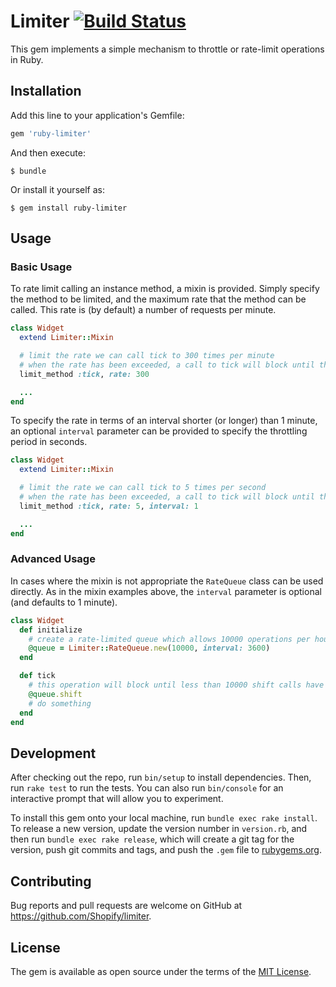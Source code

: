 # Limiter [![Build Status](https://travis-ci.org/Shopify/limiter.svg?branch=master)](https://travis-ci.org/Shopify/limiter)

This gem implements a simple mechanism to throttle or rate-limit operations in Ruby.

## Installation

Add this line to your application's Gemfile:

```ruby
gem 'ruby-limiter'
```

And then execute:

    $ bundle

Or install it yourself as:

    $ gem install ruby-limiter

## Usage

### Basic Usage

To rate limit calling an instance method, a mixin is provided. Simply specify the method to be limited, and the maximum
rate that the method can be called. This rate is (by default) a number of requests per minute.

``` ruby
class Widget
  extend Limiter::Mixin

  # limit the rate we can call tick to 300 times per minute
  # when the rate has been exceeded, a call to tick will block until the rate limit would not be exceeded
  limit_method :tick, rate: 300

  ...
end
```

To specify the rate in terms of an interval shorter (or longer) than 1 minute, an optional `interval` parameter can be
provided to specify the throttling period in seconds.

``` ruby
class Widget
  extend Limiter::Mixin

  # limit the rate we can call tick to 5 times per second
  # when the rate has been exceeded, a call to tick will block until the rate limit would not be exceeded
  limit_method :tick, rate: 5, interval: 1

  ...
end
```

### Advanced Usage

In cases where the mixin is not appropriate the `RateQueue` class can be used directly. As in the mixin examples above,
the `interval` parameter is optional (and defaults to 1 minute).

``` ruby
class Widget
  def initialize
    # create a rate-limited queue which allows 10000 operations per hour
    @queue = Limiter::RateQueue.new(10000, interval: 3600)
  end

  def tick
    # this operation will block until less than 10000 shift calls have been made within the last hour
    @queue.shift
    # do something
  end
end
```

## Development

After checking out the repo, run `bin/setup` to install dependencies. Then, run `rake test` to run the tests. You can also run `bin/console` for an interactive prompt that will allow you to experiment.

To install this gem onto your local machine, run `bundle exec rake install`. To release a new version, update the version number in `version.rb`, and then run `bundle exec rake release`, which will create a git tag for the version, push git commits and tags, and push the `.gem` file to [rubygems.org](https://rubygems.org).

## Contributing

Bug reports and pull requests are welcome on GitHub at https://github.com/Shopify/limiter.

## License

The gem is available as open source under the terms of the [MIT License](https://opensource.org/licenses/MIT).
